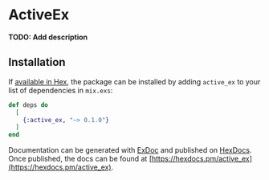 # ActiveEx

**TODO: Add description**

## Installation

If [available in Hex](https://hex.pm/docs/publish), the package can be installed
by adding `active_ex` to your list of dependencies in `mix.exs`:

```elixir
def deps do
  [
    {:active_ex, "~> 0.1.0"}
  ]
end
```

Documentation can be generated with [ExDoc](https://github.com/elixir-lang/ex_doc)
and published on [HexDocs](https://hexdocs.pm). Once published, the docs can
be found at [https://hexdocs.pm/active_ex](https://hexdocs.pm/active_ex).

